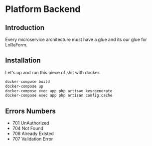# Platform Backend 
## Introduction
Every microservice architecture must have a glue and its our glue for LoRaForm.

## Installation
Let's up and run this piece of shit with docker.

```bash
docker-compose build
docker-compose up
docker-compose exec app php artisan key:generate
docker-compose exec app php artisan config:cache
```

## Errors Numbers
   * 701 UnAuthorized      
   * 704 Not Found 
   * 706 Already Existed   
   * 707 Validation Error  
   
   
